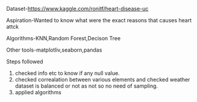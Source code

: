Dataset-https://www.kaggle.com/ronitf/heart-disease-uc

Aspiration-Wanted to know what were the exact reasons that causes heart attck

Algorithms-KNN,Random Forest,Decison Tree

Other tools-matplotliv,seaborn,pandas

Steps followed
1) checked info etc to know if any null value.
2) checked correalation between various elements and checked weather dataset is balanced or not  as not so no need of sampling.
3) applied algorithms 
